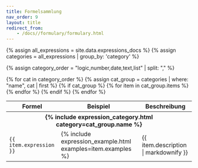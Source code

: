```yaml
---
title: Formelsammlung
nav_order: 9
layout: title
redirect_from:
    - /docs//formulary/formulary.html
---
```


{% assign all_expressions = site.data.expressions_docs %}
{% assign categories = all_expressions | group_by: 'category' %}

<!-- Order in which the categories should be rendered -->

{% assign category_order = "logic,number,date,text,list" | split: "," %}

<table>
  <thead>
    <tr>
      <th>Formel</th>
      <th>Beispiel</th>
      <th>Beschreibung</th>
    </tr>
  </thead>
  <tbody>
    {% for cat in category_order %}
      {% assign cat_group = categories | where: "name", cat | first %}
      {% if cat_group %}
        <tr>
          <th colspan="3">{% include expression_category.html category=cat_group.name %}</th>
        </tr>
        {% for item in cat_group.items %}
          <tr>
            <td><code>{{ item.expression }}</code></td>
            <td>{% include expression_example.html examples=item.examples %}</td>
            <td>{{ item.description | markdownify }}</td>
          </tr>
        {% endfor %}
      {% endif %}
    {% endfor %}
  </tbody>
</table>
